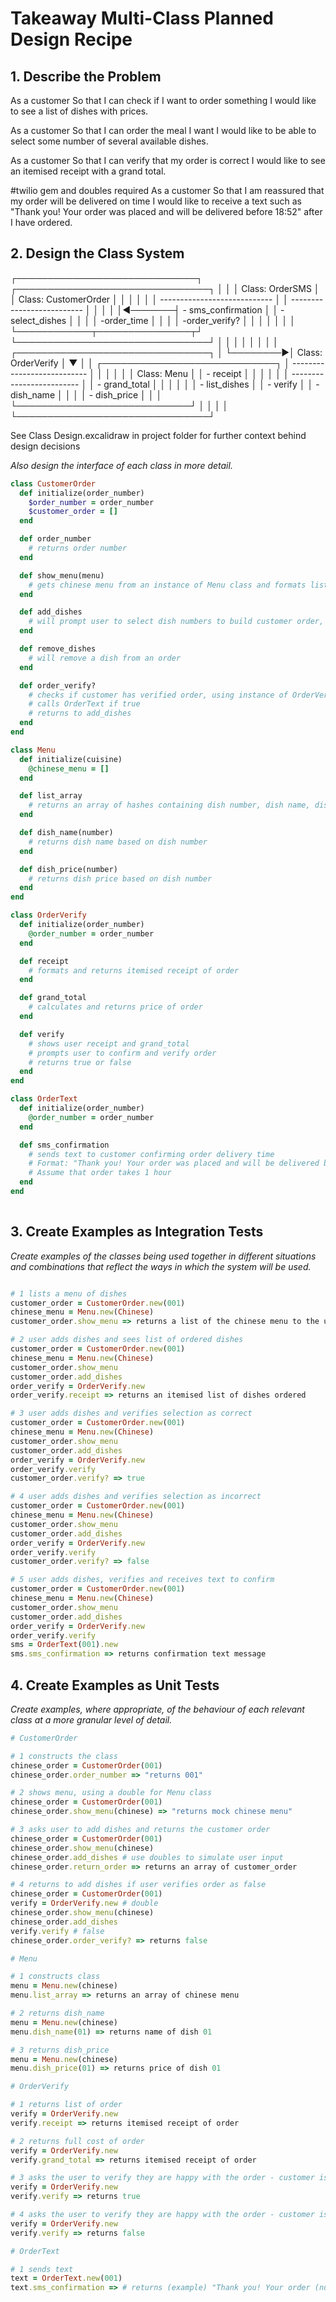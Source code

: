 # Takeaway Multi-Class Planned Design Recipe

## 1. Describe the Problem

As a customer
So that I can check if I want to order something
I would like to see a list of dishes with prices.

As a customer
So that I can order the meal I want
I would like to be able to select some number of several available dishes.

As a customer
So that I can verify that my order is correct
I would like to see an itemised receipt with a grand total.

#twilio gem and doubles required
As a customer
So that I am reassured that my order will be delivered on time
I would like to receive a text such as "Thank you! Your order was placed and will be delivered before 18:52" after I have ordered.

## 2. Design the Class System

┌─────────────────────────────┐        ┌───────────────────────────────┐
│                             │        │  Class: OrderSMS              │
│  Class: CustomerOrder       │        │                               │
│                             │        │ ----------------------------  │
│ --------------------------  │        │                               │
│                             │◄───────┤  - sms_confirmation           │
│  -select_dishes             │        │                               │
│  -order_time                │        │                               │
│  -order_verify?             │        │                               │
│                             │        │                               │
└────────────┬───────────────┬┘        └───────────────────────────────┘
             │               │
             │               │
             │               │
             │               │         ┌───────────────────────────────┐
             │               └────────►│  Class: OrderVerify           │
             ▼                         │                               │
┌────────────────────────────┐         │ ---------------------------   │
│                            │         │                               │
│  Class: Menu               │         │ - receipt                     │
│                            │         │                               │
│ -------------------------  │         │ - grand_total                 │
│                            │         │                               │
│ - list_dishes              │         │ - verify                      │
│ - dish_name                │         │                               │
│ - dish_price               │         │                               │
└────────────────────────────┘         │                               │
                                       │                               │
                                       └───────────────────────────────┘

See Class Design.excalidraw in project folder for further context behind design decisions

_Also design the interface of each class in more detail._

```ruby
class CustomerOrder
  def initialize(order_number)
    $order_number = order_number
    $customer_order = []
  end

  def order_number
    # returns order number
  end

  def show_menu(menu)
    # gets chinese menu from an instance of Menu class and formats list, storing in instance variable, returns to user
  end

  def add_dishes 
    # will prompt user to select dish numbers to build customer order, pushes dishes to $customer_order
  end

  def remove_dishes
    # will remove a dish from an order
  end

  def order_verify?
    # checks if customer has verified order, using instance of OrderVerify
    # calls OrderText if true
    # returns to add_dishes
  end
end

class Menu
  def initialize(cuisine)
    @chinese_menu = []
  end

  def list_array
    # returns an array of hashes containing dish number, dish name, dish price
  end

  def dish_name(number)
    # returns dish name based on dish number
  end

  def dish_price(number)
    # returns dish price based on dish number
  end
end

class OrderVerify
  def initialize(order_number)
    @order_number = order_number
  end

  def receipt
    # formats and returns itemised receipt of order
  end

  def grand_total
    # calculates and returns price of order
  end

  def verify
    # shows user receipt and grand_total
    # prompts user to confirm and verify order
    # returns true or false
  end
end

class OrderText
  def initialize(order_number)
    @order_number = order_number
  end

  def sms_confirmation
    # sends text to customer confirming order delivery time
    # Format: "Thank you! Your order was placed and will be delivered before 18:52"
    # Assume that order takes 1 hour
  end
end
    
```

## 3. Create Examples as Integration Tests

_Create examples of the classes being used together in different situations and
combinations that reflect the ways in which the system will be used._

```ruby

# 1 lists a menu of dishes
customer_order = CustomerOrder.new(001)
chinese_menu = Menu.new(Chinese)
customer_order.show_menu => returns a list of the chinese menu to the user

# 2 user adds dishes and sees list of ordered dishes
customer_order = CustomerOrder.new(001)
chinese_menu = Menu.new(Chinese)
customer_order.show_menu
customer_order.add_dishes
order_verify = OrderVerify.new
order_verify.receipt => returns an itemised list of dishes ordered

# 3 user adds dishes and verifies selection as correct
customer_order = CustomerOrder.new(001)
chinese_menu = Menu.new(Chinese)
customer_order.show_menu
customer_order.add_dishes
order_verify = OrderVerify.new
order_verify.verify
customer_order.verify? => true

# 4 user adds dishes and verifies selection as incorrect
customer_order = CustomerOrder.new(001)
chinese_menu = Menu.new(Chinese)
customer_order.show_menu
customer_order.add_dishes
order_verify = OrderVerify.new
order_verify.verify
customer_order.verify? => false

# 5 user adds dishes, verifies and receives text to confirm
customer_order = CustomerOrder.new(001)
chinese_menu = Menu.new(Chinese)
customer_order.show_menu
customer_order.add_dishes
order_verify = OrderVerify.new
order_verify.verify
sms = OrderText(001).new
sms.sms_confirmation => returns confirmation text message

```

## 4. Create Examples as Unit Tests

_Create examples, where appropriate, of the behaviour of each relevant class at
a more granular level of detail._

```ruby
# CustomerOrder

# 1 constructs the class
chinese_order = CustomerOrder(001)
chinese_order.order_number => "returns 001"

# 2 shows menu, using a double for Menu class
chinese_order = CustomerOrder(001)
chinese_order.show_menu(chinese) => "returns mock chinese menu"

# 3 asks user to add dishes and returns the customer order
chinese_order = CustomerOrder(001)
chinese_order.show_menu(chinese)
chinese_order.add_dishes # use doubles to simulate user input
chinese_order.return_order => returns an array of customer_order

# 4 returns to add dishes if user verifies order as false
chinese_order = CustomerOrder(001)
verify = OrderVerify.new # double
chinese_order.show_menu(chinese)
chinese_order.add_dishes
verify.verify # false
chinese_order.order_verify? => returns false

# Menu

# 1 constructs class
menu = Menu.new(chinese)
menu.list_array => returns an array of chinese menu

# 2 returns dish_name
menu = Menu.new(chinese)
menu.dish_name(01) => returns name of dish 01

# 3 returns dish_price
menu = Menu.new(chinese)
menu.dish_price(01) => returns price of dish 01

# OrderVerify

# 1 returns list of order
verify = OrderVerify.new
verify.receipt => returns itemised receipt of order

# 2 returns full cost of order
verify = OrderVerify.new
verify.grand_total => returns itemised receipt of order

# 3 asks the user to verify they are happy with the order - customer is happy
verify = OrderVerify.new
verify.verify => returns true

# 4 asks the user to verify they are happy with the order - customer is not happy
verify = OrderVerify.new
verify.verify => returns false

# OrderText

# 1 sends text
text = OrderText.new(001)
text.sms_confirmation => # returns (example) "Thank you! Your order (number) was placed and will be delivered before 18:52"
```


